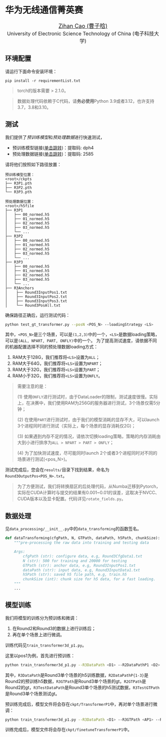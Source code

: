 # 华为无线通信菁英赛

<div align="center">
<p style="text-align: center">
     <a href="https://scholar.google.com/citations?user=pv61p_EAAAAJ&hl=en", style="font-size: 18px;">Zihan Cao (曹子晗)</a>
     <br>
     <a style="font-size: 16px;"> University of Electronic Science Technology of China (电子科技大学)</a>
</p>
</div>

## 环境配置
请运行下面命令安装环境：

```shell
pip install -r requirementList.txt
```
> torch的版本需要 > 2.1.0。

> 数据处理代码依赖于C代码，请**务必使用**Python 3.9或者3.12，也许支持3.7，3.8和3.10。

## 测试

我们提供了*预训练模型*和*预处理数据*进行快速测试，
- 预训练模型链接([单击跳转](https://pan.baidu.com/s/1GIINu_-FQzP3X1QyThX5Ow?pwd=dph4))：提取码: dph4 
- 预处理数据链接([单击跳转](https://pan.baidu.com/s/1ofO1cGxwKfy6YG2fxAzHCw?pwd=2585))：提取码: 2585 

请将他们按照如下路径放置：

```
预训练模型位置：
<root>/ckpts
├── R3P1.pth
├── R3P2.pth
└── R3P3.pth

预处理数据位置：
<root>/h5file
├── R3P1
│   ├── 00_normed.h5
│   ├── 01_normed.h5
│   ├── 02_normed.h5
│   ├── 03_normed.h5
│   └── ...
├── R3P2
│   ├── 00_normed.h5
│   ├── 01_normed.h5
│   ├── 02_normed.h5
│   ├── 03_normed.h5
│   └── ...
├── R3P3
│   ├── 00_normed.h5
│   ├── 01_normed.h5
│   ├── 02_normed.h5
│   ├── 03_normed.h5
│   └── ...  
├── R3Anchors
│    ├── Round3InputPos1.txt
│    ├── Round3InputPos2.txt
│    ├── Round3InputPos3.txt
│    └── Round3PosAll.txt
```

确保路径正确后，运行测试代码：
```sh
python test_gt_transformer.py --posN <POS_N> --loadingStrategy <LS>
```
其中，`<POS_N>`是三个场景，可以是`(1,2,3)`中的一个，`<LS>`是数据loading策略，可以是`(ALL, NPART, PART, ONFLY)`中的一个。
为了提高测试速度，请依据不同的机器配置选择不同的预处理数据loading方式：
1. RAM大于128G，我们推荐将`<LS>`设置为`ALL`；
2. RAM大于64G，我们推荐将`<LS>`设置为`NPART`；
3. RAM大于32G，我们推荐将`<LS>`设置为`PART`；
4. RAM小于32G，我们推荐将`<LS>`设置为`ONFLY`。

> 需要注意的是：
> 
> (1) 使用`ONFLY`进行测试时，由于DataLoader的限制，测试速度很慢。实际上，在决赛中，我们使用RAM为256G的服务器进行测试，3个场景仅需5分钟；
> 
> (2) 在使用`PART`进行测试时，由于我们的模型消耗的显存不大，可以launch 3个进程同时进行测试（实际上，每个场景的显存消耗仅2G)；
> 
> (3) 如果遇到内存不足的情况，请依次切换loading策略，策略的内存消耗由大到小进行排序为`ALL > NPART > PART > ONFLY`；
>
> (4) 为了加快测试速度，尽可能同时launch 2个或者3个进程同时对不同的场景进行测试(<pos_N>)。

测试完成后，您会在`results/`目录下找到结果，命名为`Round3OutputPos<POS_N>.txt`。

> 为了方便测试，我们将转换扇区的后处理代码，从Numba迁移到Pytorch，实际在CUDA计算时与提交的结果有0.001~0.01的误差，这取决于NVCC、CUDA版本以及显卡配置。代码详见`rotate_fields.py`。


## 数据处理
见`data_processing/__init__.py`中的`data_transforming`的函数签名。
```Python
def dataTransforming(cfgPath, N, GTPath, dataPath, h5Path, chunkSize):
    """pre-processing the raw data into training and testing data

    Args:
        cfgPath (str): configure data, e.g, Round3CfgData1.txt
        N (str): 500 for training and 20000 for testing
        GTPath (str): anchor data, e.g, Round3InputPos1.txt
        dataPath (str): input data, e.g, Round3InputData1.txt
        h5Path (str): saved h5 file path, e.g, train.h5
        chunkSize (int): chunk size for h5 data, for a fast loading.
    """
    ...
```
## 模型训练

我们将模型的训练分为预训练和微调：
1. 在Round2和Round3的数据上进行训练后；
2. 再在单个场景上进行微调。

训练代码见`train_transformer3d_p1.py`。

这里以pos1为例，首先进行预训练：
```sh
python train_transformer3d_p1.py --R3DataPath <D1> --R2DataPathP1 <D2> --R2DataPathP2 <D3> --R2DataPathP3 <D4> --R3GTPath <AP1> --R2GTPath <AP2> --R3TestDataPath <TD> --R3TestGTPath <TAP> --prefixWeightName "TransformerP1"
```
其中，`R3DataPath`是Round3单个场景的h5训练数据，`R2DataPathP{1-3}`是Round2的预训练h5数据，`R3GTPath`是Round3单个场景的gt，`R2GTPath`是Round2的gt，`R3TestDataPath`是Round3单个场景的h5测试数据，`R3TestGTPath`是Round3单个场景测试gt。


预训练完成后，模型文件将会存在`ckpt/TransformerP1`中，再对单个场景进行微调：
```sh
python train_transformer3d_p1.py --R3DataPath <D1> --R3GTPath <AP1> --R3TestDataPath <TD> --R3TestGTPath --pretrainedWeightPath <PW> --finetune --prefixWeightName "TransformerP1"
```

训练完成后，模型文件将会存在`ckpt/finetuneTransformerP1`中。